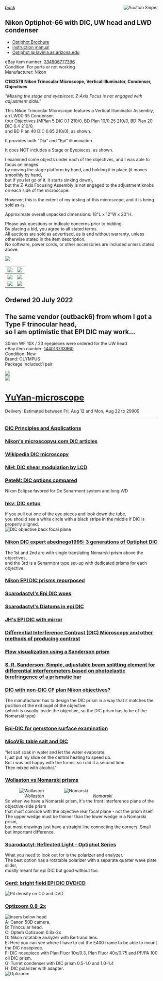 *[back](../)*
<a href="https://www.gixen.com/index.php" name="9e092736783d0da1dfd8413d57d10faf" target="_blank" >
<img align=right src="https://www.gixen.com/images/gixenlink.gif" border="0" alt="Auction Sniper" title="Auction Sniper">
</a>  
## Nikon Optiphot-66 with DIC, UW head and LWD condenser

- [Optiphot Brochure](http://earth2geologists.net/Microscopes/documents/Nikon_Optiphot_Labophot_Pol_brochure.pdf)  
- [Instruction manual](https://cmrf.research.uiowa.edu/sites/cmrf.research.uiowa.edu/files/nikon-optiphot-manual_0.pdf)  
- [Optiphot @ lavinia.as.arizona.edu](https://lavinia.as.arizona.edu/~mtuell/scopes/Optiphot.php)  

eBay item number: [334506777396](https://www.ebay.com/itm/334506777396)   
Condition: For parts or not working   
Manufacturer: Nikon   

**C182578 Nikon Trinocular Microscope, Vertical Illuminator, Condenser, Objectives**

*"Missing the stage and eyepieces; Z-Axis Focus is not engaged with adjustment dials."*    

This Nikon Trinocular Microscope features a Vertical Illuminator Assembly, an LWD0.65 Condenser,    
four Objectives (MPlan 5 DIC 0.1 210/0, BD Plan 10/0.25 210/0, BD Plan 20 DIC 0.4 210/0,    
and BD Plan 40 DIC 0.65 210/0), as shown.  

It provides both "Dia" and "Epi" illumination.  

It does NOT includes a Stage or Eyepieces, as shown.  

I examined some objects under each of the objectives, and I was able to focus on images    
by moving the stage platform by hand, and holding it in place (it moves smoothly by hand,    
but if you let go of it, it starts sinking down),    
but the Z-Axis Focusing Assembly is not engaged to the adjustment knobs on each side of the microscope.  

However, this is the extent of my testing of this microscope, and it is being sold as-is.  

Approximate overall unpacked dimensions: 18"L x 12"W x 23"H.  

Please ask questions or indicate concerns prior to bidding.    
By placing a bid, you agree to all stated terms.    
All auctions are sold as advertised, as is and without warranty, unless otherwise stated in the item description.    
No software, power cords, or other accessories are included unless stated above.  

![](s-1600.jpg)  

| ![](s-1601.jpg) | ![](s-1602.jpg)  |
| -------------- | -------------- |
| ![](s-1603.jpg) | ![](2-1604.jpg)   |
| ![](s-1605.jpg) | ![](s-1606.jpg) |  

## Ordered 20 July 2022  
The same vendor (outback6) from whom I got a Type F trinocular head,  
so I am optimistic that EPI DIC may work...  
-----------------------------------------------------------  
30mm WF 10X / 23 eyepieces were ordered for the UW head  
eBay item number: [144013733860](https://www.ebay.com/itm/144013733860)   
Condition: New   
Brand:	OLYMPUS  
Package included:1 pair  

![](s-2600.png)  
![](s-2601.png)  
# [YuYan-microscope](https://www.ebay.com/str/yuyanmicroscope?_trksid=p2047675.m145687.l149267)  
Delivery:  Estimated between Fri, Aug 12 and Mon, Aug 22 to 29909  

---------------------------------  
### [DIC Principles and Applications](https://www.microscopyu.com/pdfs/Lasslett_Micro_and_Analysis_20-S9-2006.pdf)  

### [Nikon's microscopyu.com DIC articles](https://www.microscopyu.com/techniques/dic)  

### [Wikipedia DIC microscopy](https://en.wikipedia.org/wiki/Differential_interference_contrast_microscopy)  

### [NIH: DIC shear modulation by LCD](https://www.ncbi.nlm.nih.gov/pmc/articles/PMC3695724)  

### [PeteM: DIC options compared](https://www.microbehunter.com/microscopy-forum/viewtopic.php?t=9734)  
Nikon Eclipse favored for De Senarmont system and long WD  

### [hkv: DIC setup](https://www.microbehunter.com/microscopy-forum/viewtopic.php?t=4040#p36805)  
If you pull out one of the eye pieces and look down the tube,  
you should see a white circle with a black stripe in the middle if DIC is properly aligned.  
![DIC objective back focal plane](https://www.microscopyu.com/assets/thumbnails/dic-alignment.jpg)  

### [Nikon DIC expert abednego1995: 3 generations of Optiphot DIC](https://www.microbehunter.com/microscopy-forum/viewtopic.php?t=6593#p58881)  
The 1st and 2nd are with single translating Nomarski prism above the objectives,  
and the 3rd is a Senarmont type set-up with dedicated prisms for each objective.  

### [Nikon EPI DIC prisms repurposed](https://www.microbehunter.com/microscopy-forum/viewtopic.php?t=13950)  

### [Scarodactyl's Epi DIC woes](https://www.microbehunter.com/microscopy-forum/viewtopic.php?f=28&t=9092)  

### [Scarodactyl's Diatoms in epi DIC](https://www.photomacrography.net/forum/viewtopic.php?t=43832)  

### [JH's EPI DIC with mirror](http://www.photomacrography.net/forum/viewtopic.php?t=31351)  

### [Differential Interference Contrast (DIC) Microscopy and other methods of producing contrast](https://www.canadiannaturephotographer.com/diffential_interference_microscopy.html)  

### [Flow visualization using a Sanderson prism](http://docplayer.net/148119567-Flow-visualization-using-a-sanderson-prism.html)  

### [S. R. Sanderson:  Simple, adjustable beam splitting element for differential interferometers based on photoelastic birefringence of a prismatic bar](https://authors.library.caltech.edu/6948/1/SANrsi05.pdf)  

### [DIC with non-DIC CF plan Nikon objectives?](https://www.photomacrography.net/forum/viewtopic.php?p=232998)  
The manufacturer has to design the DIC prism in a way that it matches the position of the exit pupil of the objective  
(which is usually inside the objective, so the DIC prism has to be of the Nomarski type)  

### [Epi-DIC for gemstone surface examination](https://blogs.zeiss.com/microscopy/en/gemology-microscopy/)  

### [NicoVB:  table salt and DIC](https://www.photomacrography.net/forum/viewtopic.php?p=200022)  
"let salt soak in water and let the water evaporate.  
I just put my slide on the central heating to speed up.  
But i was not happy with the forms, so i did it a second time.  
Then mixed with alcohol."  

### [Wollaston vs Nomarski prisms](https://www.photomacrography.net/forum/viewtopic.php?p=244997)
 &nbsp; &nbsp;  &nbsp; &nbsp;  &nbsp; &nbsp; 
![Wollaston](Wollaston.png) &nbsp; &nbsp; 
 &nbsp; &nbsp;  &nbsp; &nbsp;  &nbsp; &nbsp; 
![Nomarski](http://www.photomacrography.net/forum/userpix/3207_DICvsPlasDIC2_1.jpg)  
 &nbsp; &nbsp;  &nbsp; &nbsp;  &nbsp; &nbsp;  &nbsp; &nbsp; *Wollaston 
 &nbsp; &nbsp;  &nbsp; &nbsp;  &nbsp; &nbsp; &nbsp; &nbsp;  &nbsp; &nbsp;  &nbsp; &nbsp; 
 &nbsp; &nbsp;  &nbsp; &nbsp;  &nbsp; &nbsp; &nbsp; &nbsp; Nomarski*  
So when we have a Nomarski prism, it's the front interference plane of the objective-side prism  
that must coincide with the objective rear focal plane - not the prism itself.  
The upper wedge must be thinner than the lower wedge in a Nomarski prism,  
but most drawings just have a straight line connecting the corners. Small but important difference.

### [Scarodactyl:  Reflected Light - Optiphot Series](https://www.photomacrography.net/forum/viewtopic.php?p=272448)  
What you need to look out for is the polarizer and analyzer.  
The best option has a rotatable polarizer with a separate quarter wave plate slider,  
mostly meant for epi DIC but good without too.  

### [Gerd: bright field EPI DIC DVD/CD](http://www.photomacrography.net/forum/viewtopic.php?t=12104)  
![Pit density on CD and DVD](http://www.photomacrography.net/forum/userpix/69_cdvsdvd_1.jpg)  

### [Optizoom 0.8-2x](https://www.photomacrography.net/forum/viewtopic.php?p=82446#p82446)  
![insers below head](http://www.photomacrography.net/forum/userpix/820_E40011_1.jpg)  
A: Canon 50D camera.  
B: Trinocular head.  
C: Optem Optizoom 0.8x-2x  
D: Nikon rotatable analyzer with Bertrand lens.  
E: Here you can see where I have to cut the E400 frame to be able to mount the DIC nosepiece.  
F: DIC nosepiece with Plan Fluor 10x/0.3, Plan Fluor 40x/0.75 and PF/PA 100 oil DIC prism.  
G: Turret condenser with DIC prism 0.5-1.0 and 1.0-1.4  
H: DIC polarizer with adapter.  
![Optizoom](OptiZoom.jpg)  
